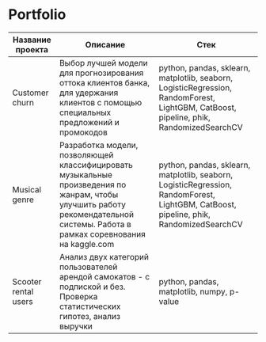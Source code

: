 # Portfolio

Название проекта  | Описание  | Стек
------------- | -------------- | -------------
Сustomer churn  | Выбор лучшей модели для прогнозирования оттока клиентов банка, для удержания клиентов с помощью специальных предложений и промокодов   | python, pandas, sklearn, matplotlib, seaborn, LogisticRegression, RandomForest, LightGBM, CatBoost, pipeline, phik, RandomizedSearchCV 
Musical genre  | Разработка модели, позволяющей классифицировать музыкальные произведения по жанрам, чтобы улучшить работу рекомендательной системы. Работа в рамках соревнования на kaggle.com | python, pandas, sklearn, matplotlib, seaborn, LogisticRegression, RandomForest, LightGBM, CatBoost, pipeline, phik, RandomizedSearchCV 
Scooter rental users  | Анализ двух категорий пользователей арендой самокатов - с подпиской и без. Проверка статистических гипотез, анализ выручки   | python, pandas, matplotlib, numpy, p-value
